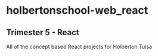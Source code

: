 # holbertonschool-web_react

## Trimester 5 - React
All of the concept based React projects for Holberton Tulsa